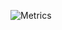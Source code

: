 <!-- # K4CZP3R 

![](https://komarev.com/ghpvc/?username=K4CZP3R)


[![Anurag's GitHub stats](https://github-readme-stats.vercel.app/api?username=K4CZP3R&theme=dracula)](https://github.com/anuraghazra/github-readme-stats)


[![k4czp3r's wakatime stats](https://github-readme-stats.vercel.app/api/wakatime?username=K4CZP3R&layout=compact&theme=dracula)](https://github.com/anuraghazra/github-readme-stats)
 -->
 ![Metrics](https://metrics.lecoq.io/K4CZP3R?template=classic&base.community=0&wakatime=1&screenshot=1&lines=1&projects=1&reactions=1&habits=1&languages=1&isocalendar=1&isocalendar.duration=half-year&languages.limit=8&languages.threshold=0%25&languages.colors=github&languages.sections=most-used&languages.indepth=false&languages.analysis.timeout=15&languages.categories=markup%2C%20programming&languages.recent.categories=markup%2C%20programming&languages.recent.load=300&languages.recent.days=14&habits.from=200&habits.days=14&habits.facts=true&habits.charts=false&habits.trim=false&reactions.limit=200&reactions.limit.issues=100&reactions.limit.discussions=100&reactions.limit.discussions.comments=100&reactions.days=0&reactions.display=absolute&projects.limit=4&projects.descriptions=false&wakatime.days=7&wakatime.sections=time%2C%20projects%2C%20projects-graphs%2C%20languages%2C%20languages-graphs%2C%20editors%2C%20os&wakatime.limit=5&wakatime.url=https%3A%2F%2Fwakatime.com&wakatime.user=k4czp3r&screenshot.title=Screenshot&screenshot.url=https%3A%2F%2Fkacperserewis.net%2Fprojects&screenshot.selector=body&screenshot.background=true&config.timezone=Europe%2FAmsterdam)
